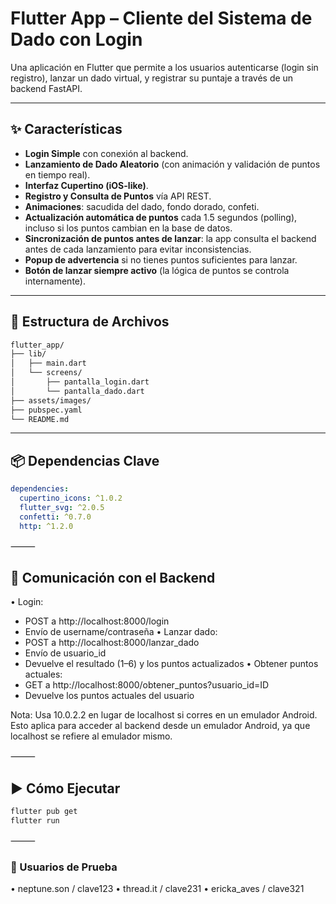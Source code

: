 # Flutter App – Cliente del Sistema de Dado con Login

Una aplicación en Flutter que permite a los usuarios autenticarse (login sin registro), lanzar un dado virtual, y registrar su puntaje a través de un backend FastAPI.

---

## ✨ Características

- **Login Simple** con conexión al backend.
- **Lanzamiento de Dado Aleatorio** (con animación y validación de puntos en tiempo real).
- **Interfaz Cupertino (iOS-like)**.
- **Registro y Consulta de Puntos** vía API REST.
- **Animaciones**: sacudida del dado, fondo dorado, confeti.
- **Actualización automática de puntos** cada 1.5 segundos (polling), incluso si los puntos cambian en la base de datos.
- **Sincronización de puntos antes de lanzar**: la app consulta el backend antes de cada lanzamiento para evitar inconsistencias.
- **Popup de advertencia** si no tienes puntos suficientes para lanzar.
- **Botón de lanzar siempre activo** (la lógica de puntos se controla internamente).

---

## 📂 Estructura de Archivos

```markdown
flutter_app/
├── lib/
│   ├── main.dart
│   └── screens/
│       ├── pantalla_login.dart
│       └── pantalla_dado.dart
├── assets/images/
├── pubspec.yaml
└── README.md
```

---

## 📦 Dependencias Clave

```yaml
dependencies:
  cupertino_icons: ^1.0.2
  flutter_svg: ^2.0.5
  confetti: ^0.7.0
  http: ^1.2.0
```

⸻

## 📡 Comunicación con el Backend

 • Login:
   - POST a http://localhost:8000/login
   - Envío de username/contraseña
 • Lanzar dado:
   - POST a http://localhost:8000/lanzar_dado
   - Envío de usuario_id
   - Devuelve el resultado (1–6) y los puntos actualizados
 • Obtener puntos actuales:
   - GET a http://localhost:8000/obtener_puntos?usuario_id=ID
   - Devuelve los puntos actuales del usuario

Nota: Usa 10.0.2.2 en lugar de localhost si corres en un emulador Android. Esto aplica para acceder al backend desde un emulador Android, ya que localhost se refiere al emulador mismo.

⸻

## ▶️ Cómo Ejecutar

```bash
flutter pub get
flutter run
```

⸻

### 🔐 Usuarios de Prueba

 • neptune.son / clave123
 • thread.it / clave231
 • ericka_aves / clave321

